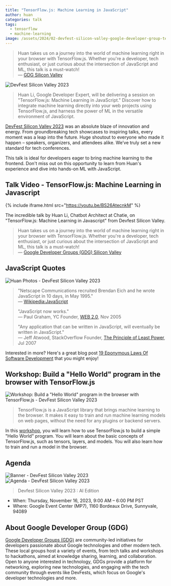 ```yaml
---
title: "TensorFlow.js: Machine Learning in JavaScript"
author: huan
categories: talk
tags:
  - tensorflow
  - machine-learning
image: /assets/2024/02-devfest-silicon-valley-google-developer-group-tensorflow-js/tensorflow-js-huan.webp
---
```


> Huan takes us on a journey into the world of machine learning right in your browser with TensorFlow.js. Whether you're a developer, tech enthusiast, or just curious about the intersection of JavaScript and ML, this talk is a must-watch!  
> — [GDG Silicon Valley](https://www.youtube.com/@GDGSiliconValley)

![DevFest Silicon Valley 2023](/assets/2024/02-devfest-silicon-valley-google-developer-group-tensorflow-js/group-photo-dev-fest-silicon-valley-nov-16-2023.webp)

> Huan Li, Google Developer Expert, will be delivering a session on "TensorFlow.js: Machine Learning in JavaScript." Discover how to integrate machine learning directly into your web projects using TensorFlow.js, and harness the power of ML in the versatile environment of JavaScript.

[DevFest Silicon Valley 2023](https://www.linkedin.com/posts/gdg-silicon-valley_devfestsvl2023-techinnovation-communitypower-activity-7131192091279310848-at4x/) was an absolute blaze of innovation and energy. From groundbreaking tech showcases to inspiring talks, every moment was a leap into the future. Huge shoutout to everyone who made it happen – speakers, organizers, and attendees alike. We’ve truly set a new standard for tech conferences.

This talk is ideal for developers eager to bring machine learning to the frontend. Don't miss out on this opportunity to learn from Huan's experience and dive into hands-on ML with JavaScript.

## Talk Video - TensorFlow.js: Machine Learning in Javascript

{% include iframe.html src="https://youtu.be/BS26AtecnkM" %}

The incredible talk by Huan Li, Chatbot Architect at Chatie, on "TensorFlow.js: Machine Learning in Javascript" from Devfest Silicon Valley.

> Huan takes us on a journey into the world of machine learning right in your browser with TensorFlow.js. Whether you're a developer, tech enthusiast, or just curious about the intersection of JavaScript and ML, this talk is a must-watch!  
> — [Google Developer Groups (GDG) Silicon Valley](https://www.linkedin.com/posts/gdg-silicon-valley_devfestslv2023-tensorflowjs-machinelearning-activity-7129505626128351232-wKm6)

## JavaScript Quotes

![Huan Photos - DevFest Silicon Valley 2023](/assets/2024/02-devfest-silicon-valley-google-developer-group-tensorflow-js/huan-photos.webp)

> "Netscape Communications recruited Brendan Eich and he wrote JavaScript in 10 days, in May 1995."  
> — [Wikipedia:JavaScript](https://en.wikipedia.org/wiki/JavaScript)
>  
> "JavaScript now works."  
> — Paul Graham, YC Founder, [WEB 2.0](https://www.paulgraham.com/web20.html), Nov 2005
>  
> "Any application that can be written in JavaScript, will eventually be written in JavaScript."  
> — Jeff Atwood, StackOverflow Founder, [The Principle of Least Power](https://blog.codinghorror.com/the-principle-of-least-power/), Jul 2007

Interested in more? Here's a great blog post [19 Eponymous Laws Of Software Development](https://haacked.com/archive/2007/07/17/the-eponymous-laws-of-software-development.aspx/) that you might enjoy!

## Workshop: Build a "Hello World" program in the browser with TensorFlow.js

![Workshop: Build a "Hello World" program in the browser with TensorFlow.js - DevFest Silicon Valley 2023](/assets/2024/02-devfest-silicon-valley-google-developer-group-tensorflow-js/workshop-tensorflow-js-banner.webp)

> TensorFlow.js is a JavaScript library that brings machine learning to the browser. It makes it easy to train and run machine learning models on web pages, without the need for any plugins or backend servers.

In this [workshop](https://gdg.community.dev/events/details/google-gdg-silicon-valley-presents-workshop-build-a-hello-world-program-in-the-browser-with-tensorflowjs/), you will learn how to use TensorFlow.js to build a simple "Hello World" program. You will learn about the basic concepts of TensorFlow.js, such as tensors, layers, and models. You will also learn how to train and run a model in the browser.

## Agenda

![Banner - DevFest Silicon Valley 2023](/assets/2024/02-devfest-silicon-valley-google-developer-group-tensorflow-js/devfest-2023-sv-banner.webp)
![Agenda - DevFest Silicon Valley 2023](/assets/2024/02-devfest-silicon-valley-google-developer-group-tensorflow-js/agenda-devfest-gdg-sv-2023.webp)

> Devfest Silicon Valley 2023 : AI Edition

- When: Thursday, November 16, 2023, 9:00 AM – 6:00 PM PST
- Where: Google Event Center (MP7), 1160 Bordeaux Drive, Sunnyvale, 94089

## About Google Developer Group (GDG)

[Google Developer Groups (GDG)](https://goo.gle/GDG) are community-led initiatives for developers passionate about Google technologies and other modern tech. These local groups host a variety of events, from tech talks and workshops to hackathons, aimed at knowledge sharing, learning, and collaboration. Open to anyone interested in technology, GDGs provide a platform for networking, exploring new technologies, and engaging with the tech community through events like DevFests, which focus on Google's developer technologies and more.
